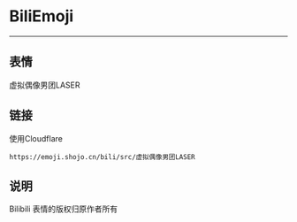# BiliEmoji
---
## 表情
虚拟偶像男团LASER
## 链接
使用Cloudflare
```
https://emoji.shojo.cn/bili/src/虚拟偶像男团LASER
```
## 说明
Bilibili 表情的版权归原作者所有
